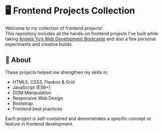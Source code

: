 # 🖥️ Frontend Projects Collection

Welcome to my collection of frontend projects!  
This repository includes all the hands-on frontend projects I've built while taking [Angela Yu’s Web Development Bootcamp](https://www.udemy.com/course/the-complete-web-development-bootcamp/) and also a few personal experiments and creative builds.

## 🚀 About

These projects helped me strengthen my skills in:
- HTML5, CSS3, Flexbox & Grid
- JavaScript (ES6+)
- DOM Manipulation
- Responsive Web Design
- Bootstrap
- Frontend best practices

Each project is self-contained and demonstrates a specific concept or feature in frontend development.
